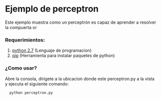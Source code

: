 # Ejemplo de perceptron
Este ejemplo muestra como un perceptrón es capaz de aprender a resolver la compuerta or 
### Requerimientos: 
1. [python 2.7](https://www.python.org/downloads/) (Lenguaje de programacion)
2. [pip](https://pip.pypa.io/en/stable/installing/) (Herramienta para instalar paquetes de python)

### ¿Como usar?
Abre la consola, dirigete a la ubicacion donde este perceptron.py a la vista y ejecuta el siguiente comando:

```sh
  python perceptron.py
```

